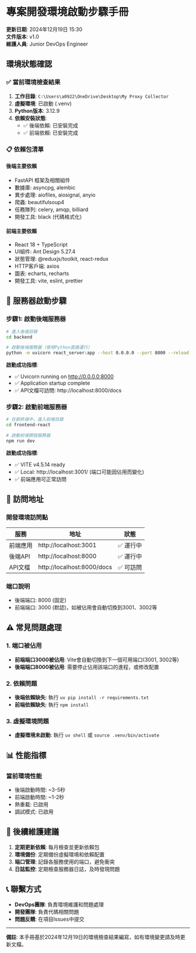 # 專案開發環境啟動步驟手冊

**更新日期**: 2024年12月19日 15:30  
**文件版本**: v1.0  
**維護人員**: Junior DevOps Engineer

## 環境狀態確認

### ✅ 當前環境檢查結果

1. **工作目錄**: `C:\Users\a0922\OneDrive\Desktop\My Proxy Collector`
2. **虛擬環境**: 已啟動 (.venv)
3. **Python版本**: 3.12.9
4. **依賴安裝狀態**: 
   - ✅ 後端依賴: 已安裝完成
   - ✅ 前端依賴: 已安裝完成

### 📋 依賴包清單

#### 後端主要依賴
- FastAPI 框架及相關組件
- 數據庫: asyncpg, alembic
- 異步處理: aiofiles, aiosignal, anyio
- 爬蟲: beautifulsoup4
- 任務隊列: celery, amqp, billiard
- 開發工具: black (代碼格式化)

#### 前端主要依賴
- React 18 + TypeScript
- UI組件: Ant Design 5.27.4
- 狀態管理: @reduxjs/toolkit, react-redux
- HTTP客戶端: axios
- 圖表: echarts, recharts
- 開發工具: vite, eslint, prettier

## 🚀 服務器啟動步驟

### 步驟1: 啟動後端服務器

```bash
# 進入後端目錄
cd backend

# 啟動後端服務器（使用Python直接運行）
python -m uvicorn react_server:app --host 0.0.0.0 --port 8000 --reload
```

**啟動成功指標**:
- ✅ Uvicorn running on http://0.0.0.0:8000
- ✅ Application startup complete
- ✅ API文檔可訪問: http://localhost:8000/docs

### 步驟2: 啟動前端服務器

```bash
# 在新終端中，進入前端目錄
cd frontend-react

# 啟動前端開發服務器
npm run dev
```

**啟動成功指標**:
- ✅ VITE v4.5.14 ready
- ✅ Local: http://localhost:3001/ (端口可能因佔用而變化)
- ✅ 前端應用可正常訪問

## 🔗 訪問地址

### 開發環境訪問點

| 服務 | 地址 | 狀態 |
|------|------|------|
| 前端應用 | http://localhost:3001 | ✅ 運行中 |
| 後端API | http://localhost:8000 | ✅ 運行中 |
| API文檔 | http://localhost:8000/docs | ✅ 可訪問 |

### 端口說明
- 後端端口: 8000 (固定)
- 前端端口: 3000 (默認)，如被佔用會自動切換到3001、3002等

## ⚠️ 常見問題處理

### 1. 端口被佔用
- **前端端口3000被佔用**: Vite會自動切換到下一個可用端口(3001, 3002等)
- **後端端口8000被佔用**: 需要停止佔用該端口的進程，或修改配置

### 2. 依賴問題
- **後端依賴缺失**: 執行 `uv pip install -r requirements.txt`
- **前端依賴缺失**: 執行 `npm install`

### 3. 虛擬環境問題
- **虛擬環境未啟動**: 執行 `uv shell` 或 `source .venv/bin/activate`

## 📊 性能指標

### 當前環境性能
- 後端啟動時間: ~3-5秒
- 前端啟動時間: ~1-2秒
- 熱重載: 已啟用
- 調試模式: 已啟用

## 📝 後續維護建議

1. **定期更新依賴**: 每月檢查並更新依賴包
2. **環境備份**: 定期備份虛擬環境和依賴配置
3. **端口管理**: 記錄各服務使用的端口，避免衝突
4. **日誌監控**: 定期檢查服務器日誌，及時發現問題

## 📞 聯繫方式

- **DevOps團隊**: 負責環境維護和問題處理
- **開發團隊**: 負責代碼相關問題
- **問題反饋**: 在項目Issues中提交

---

**備註**: 本手冊基於2024年12月19日的環境檢查結果編寫，如有環境變更請及時更新文檔。